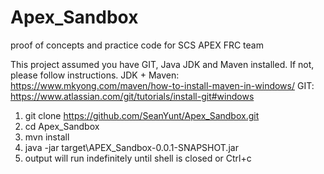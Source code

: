 # Apex_Sandbox
proof of concepts and practice code for SCS APEX FRC team

This project assumed you have GIT, Java JDK and Maven installed.
If not, please follow instructions.
JDK + Maven: https://www.mkyong.com/maven/how-to-install-maven-in-windows/
GIT: https://www.atlassian.com/git/tutorials/install-git#windows

1) git clone https://github.com/SeanYunt/Apex_Sandbox.git
2) cd Apex_Sandbox
3) mvn install
4) java -jar target\APEX_Sandbox-0.0.1-SNAPSHOT.jar
5) output will run indefinitely until shell is closed or Ctrl+c


